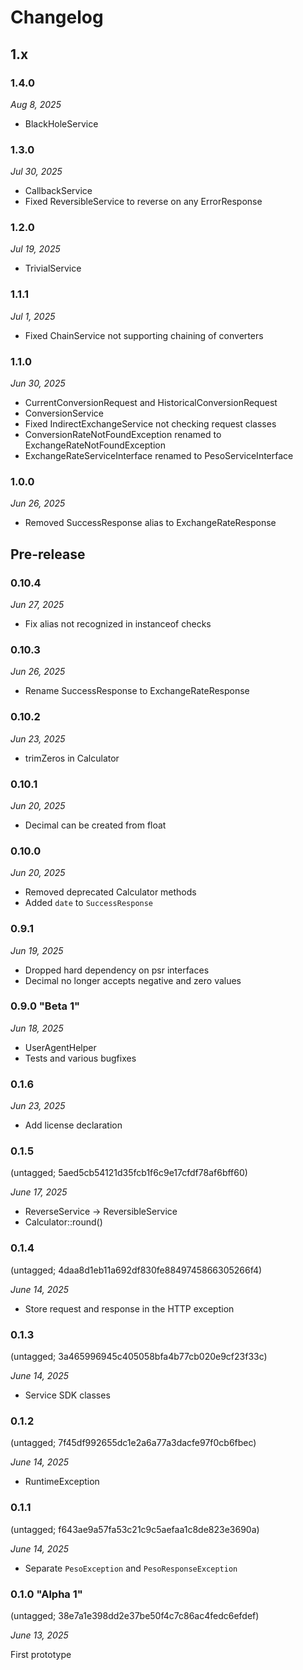 # Changelog

## 1.x

### 1.4.0

*Aug 8, 2025*

* BlackHoleService

### 1.3.0

*Jul 30, 2025*

* CallbackService
* Fixed ReversibleService to reverse on any ErrorResponse

### 1.2.0

*Jul 19, 2025*

* TrivialService

### 1.1.1

*Jul 1, 2025*

* Fixed ChainService not supporting chaining of converters

### 1.1.0

*Jun 30, 2025*

* CurrentConversionRequest and HistoricalConversionRequest
* ConversionService
* Fixed IndirectExchangeService not checking request classes
* ConversionRateNotFoundException renamed to ExchangeRateNotFoundException
* ExchangeRateServiceInterface renamed to PesoServiceInterface

### 1.0.0

*Jun 26, 2025*

* Removed SuccessResponse alias to ExchangeRateResponse

## Pre-release

### 0.10.4

*Jun 27, 2025*

* Fix alias not recognized in instanceof checks

### 0.10.3

*Jun 26, 2025*

* Rename SuccessResponse to ExchangeRateResponse

### 0.10.2

*Jun 23, 2025*

* trimZeros in Calculator

### 0.10.1

*Jun 20, 2025*

* Decimal can be created from float

### 0.10.0

*Jun 20, 2025*

* Removed deprecated Calculator methods
* Added ``date`` to ``SuccessResponse`` 

### 0.9.1

*Jun 19, 2025*

* Dropped hard dependency on psr interfaces
* Decimal no longer accepts negative and zero values

### 0.9.0 "Beta 1"

*Jun 18, 2025*

* UserAgentHelper
* Tests and various bugfixes

### 0.1.6

*Jun 23, 2025*

* Add license declaration

### 0.1.5

(untagged; 5aed5cb54121d35fcb1f6c9e17cfdf78af6bff60)

*June 17, 2025*

* ReverseService -> ReversibleService
* Calculator::round()

### 0.1.4

(untagged; 4daa8d1eb11a692df830fe8849745866305266f4)

*June 14, 2025*

* Store request and response in the HTTP exception

### 0.1.3

(untagged; 3a465996945c405058bfa4b77cb020e9cf23f33c)

*June 14, 2025*

* Service SDK classes

### 0.1.2

(untagged; 7f45df992655dc1e2a6a77a3dacfe97f0cb6fbec)

*June 14, 2025*

* RuntimeException

### 0.1.1

(untagged; f643ae9a57fa53c21c9c5aefaa1c8de823e3690a)

*June 14, 2025*

* Separate `PesoException` and `PesoResponseException`

### 0.1.0 "Alpha 1"

(untagged; 38e7a1e398dd2e37be50f4c7c86ac4fedc6efdef)

*June 13, 2025*
 
First prototype
